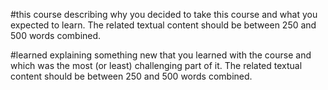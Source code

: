 #this course
describing why you decided to take this course and what you expected to learn. The related textual content should be between 250 and 500 words combined.

#learned
explaining something new that you learned with the course and which was the most (or least) challenging part of it. The related textual content should be between 250 and 500 words combined.
